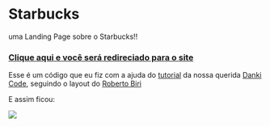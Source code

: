 # Starbucks
 uma Landing Page sobre o Starbucks!!
<h3><a href="https://allan-carlos.github.io/Landing-Page-Balle-Bot/">Clique aqui e você será redireciado para o site<a></h3>

 Esse é um código que eu fiz com a ajuda do <a href="https://youtu.be/ctx2h60FUIY">tutorial<a> da nossa querida <a href="https://www.youtube.com/c/DankiCode">Danki Code<a>, seguindo o layout do <a href="https://github.com/robertobirijnr">Roberto Biri<a>
 
 E assim ficou:
 
 <img src="https://imgur.com/at2O7Vx.png">
